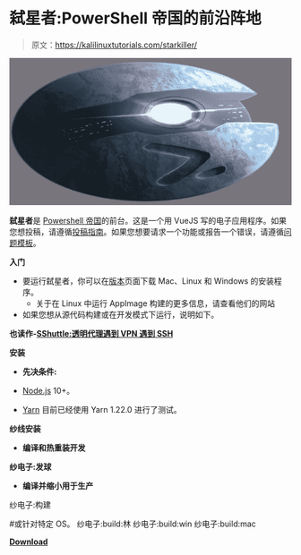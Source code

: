 # 弑星者:PowerShell 帝国的前沿阵地

> 原文：<https://kalilinuxtutorials.com/starkiller/>

[![Starkiller : A Frontend for PowerShell Empire](img/870d211e59749be3c3463c372bb7ef2b.png "Starkiller : A Frontend for PowerShell Empire")](https://1.bp.blogspot.com/-1NjjqR3eVrM/XnzqCY2WqII/AAAAAAAAFrA/2zN9I4be-RICjgJTmHWHDFy1KHZhxdhTACLcBGAsYHQ/s1600/icon%25281%2529.png)

**弑星者**是 [Powershell 帝国](https://github.com/BC-SECURITY/Empire/)的前台。这是一个用 VueJS 写的电子应用程序。如果您想投稿，请遵循[投稿指南](https://github.com/BC-SECURITY/Starkiller/blob/master/CONTRIBUTING.md)。如果您想要请求一个功能或报告一个错误，请遵循[问题模板](https://github.com/BC-SECURITY/Starkiller/blob/master/.github/ISSUE_TEMPLATE.md)。

**入门**

*   要运行弑星者，你可以在[版本](https://github.com/BC-SECURITY/Starkiller/releases)页面下载 Mac、Linux 和 Windows 的安装程序。
    *   关于在 Linux 中运行 AppImage 构建的更多信息，请查看他们的网站
*   如果您想从源代码构建或在开发模式下运行，说明如下。

**也读作-[SShuttle:透明代理遇到 VPN 遇到 SSH](https://kalilinuxtutorials.com/sshuttle/)**

**安装**

*   **先决条件:**

*   [Node.js](http://nodejs.org/) 10+。
*   [Yarn](https://classic.yarnpkg.com/en/docs/install) 目前已经使用 Yarn 1.22.0 进行了测试。

**纱线安装**

*   **编译和热重装开发**

**纱电子:发球**

*   **编译并缩小用于生产**

纱电子:构建

#或针对特定 OS。
纱电子:build:林
纱电子:build:win
纱电子:build:mac

[**Download**](https://github.com/BC-SECURITY/Starkiller)